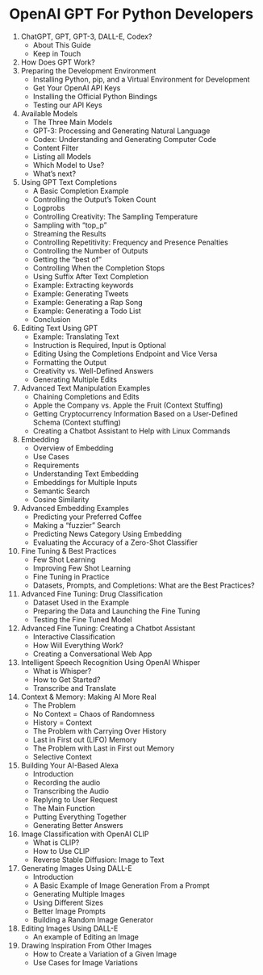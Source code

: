 # OpenAI GPT For Python Developers

1. ChatGPT, GPT, GPT-3, DALL-E, Codex?
	- About This Guide
	- Keep in Touch
2. How Does GPT Work?
3. Preparing the Development Environment
	- Installing Python, pip, and a Virtual Environment for Development
	- Get Your OpenAI API Keys
	- Installing the Official Python Bindings
	- Testing our API Keys
4. Available Models
	- The Three Main Models
	- GPT-3: Processing and Generating Natural Language
	- Codex: Understanding and Generating Computer Code
	- Content Filter
	- Listing all Models
	- Which Model to Use?
	- What’s next?
5. Using GPT Text Completions
	- A Basic Completion Example
	- Controlling the Output’s Token Count
	- Logprobs
	- Controlling Creativity: The Sampling Temperature
	- Sampling with “top_p”
	- Streaming the Results
	- Controlling Repetitivity: Frequency and Presence Penalties
	- Controlling the Number of Outputs
	- Getting the “best of”
	- Controlling When the Completion Stops
	- Using Suffix After Text Completion
	- Example: Extracting keywords
	- Example: Generating Tweets
	- Example: Generating a Rap Song
	- Example: Generating a Todo List
	- Conclusion
6. Editing Text Using GPT
	- Example: Translating Text
	- Instruction is Required, Input is Optional
	- Editing Using the Completions Endpoint and Vice Versa
	- Formatting the Output
	- Creativity vs. Well-Defined Answers
	- Generating Multiple Edits
7. Advanced Text Manipulation Examples
	- Chaining Completions and Edits
	- Apple the Company vs. Apple the Fruit (Context Stuffing)
	- Getting Cryptocurrency Information Based on a User-Defined Schema (Context stuffing)
	- Creating a Chatbot Assistant to Help with Linux Commands
8. Embedding
	- Overview of Embedding
	- Use Cases
	- Requirements
	- Understanding Text Embedding
	- Embeddings for Multiple Inputs
	- Semantic Search
	- Cosine Similarity
9. Advanced Embedding Examples
	- Predicting your Preferred Coffee
	- Making a “fuzzier” Search
	- Predicting News Category Using Embedding
	- Evaluating the Accuracy of a Zero-Shot Classifier
10. Fine Tuning & Best Practices
	- Few Shot Learning
	- Improving Few Shot Learning
	- Fine Tuning in Practice
	- Datasets, Prompts, and Completions: What are the Best Practices?
11. Advanced Fine Tuning: Drug Classification
	- Dataset Used in the Example
	- Preparing the Data and Launching the Fine Tuning
	- Testing the Fine Tuned Model
12. Advanced Fine Tuning: Creating a Chatbot Assistant
	- Interactive Classification
	- How Will Everything Work?
	- Creating a Conversational Web App
13. Intelligent Speech Recognition Using OpenAI Whisper
	- What is Whisper?
	- How to Get Started?
	- Transcribe and Translate
14. Context & Memory: Making AI More Real
	- The Problem
	- No Context = Chaos of Randomness
	- History = Context
	- The Problem with Carrying Over History
	- Last in First out (LIFO) Memory
	- The Problem with Last in First out Memory
	- Selective Context
15. Building Your AI-Based Alexa
	- Introduction
	- Recording the audio
	- Transcribing the Audio
	- Replying to User Request
	- The Main Function
	- Putting Everything Together
	- Generating Better Answers
16. Image Classification with OpenAI CLIP
	- What is CLIP?
	- How to Use CLIP
	- Reverse Stable Diffusion: Image to Text
17. Generating Images Using DALL-E
	- Introduction
	- A Basic Example of Image Generation From a Prompt
	- Generating Multiple Images
	- Using Different Sizes
	- Better Image Prompts
	- Building a Random Image Generator
18. Editing Images Using DALL-E
	- An example of Editing an Image
19. Drawing Inspiration From Other Images
	- How to Create a Variation of a Given Image
	- Use Cases for Image Variations
